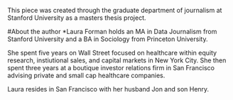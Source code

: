 
This piece was created through the graduate department of journalism at Stanford University as a masters thesis project. 


#About the author
*Laura Forman holds an MA in Data Journalism from Stanford University and a BA in Sociology from Princeton University. 

She spent five years on Wall Street focused on healthcare within equity research, instiutional sales, and capital markets in New York City. She then spent three years at a boutique investor relations firm in San Francisco advising private and small cap healthcare companies. 

Laura resides in San Francisco with her husband Jon and son Henry. 